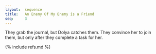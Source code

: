 ```yaml
---
layout:  sequence
title:   An Enemy Of My Enemy is a Friend
seq:     3
---
```


They grab the journal, but Dolya catches them.
They convince her to join them, but only after they complete a task for her.

{% include refs.md %}




